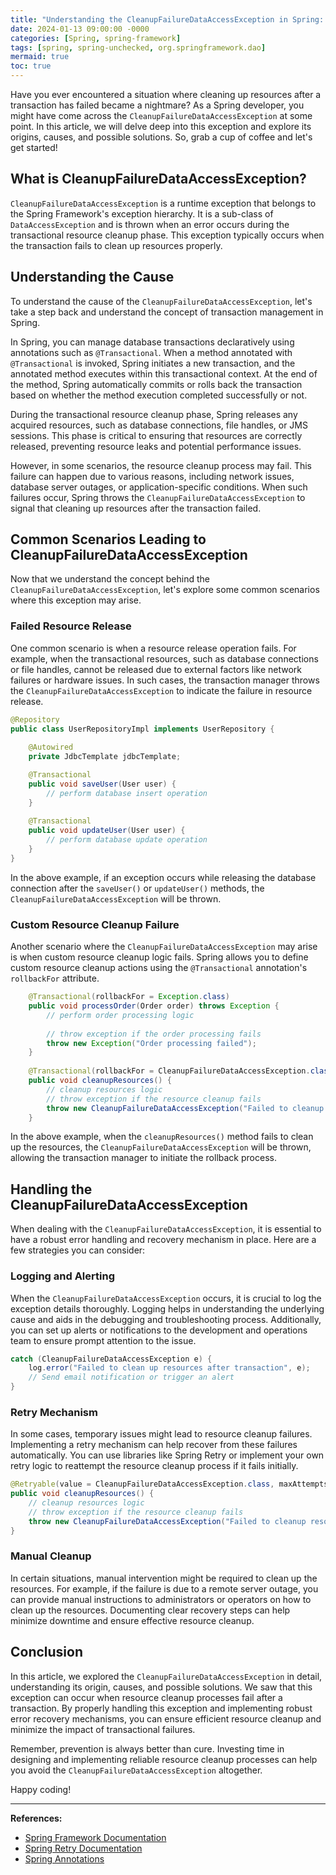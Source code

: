 ```yaml
---
title: "Understanding the CleanupFailureDataAccessException in Spring: A Comprehensive Guide"
date: 2024-01-13 09:00:00 -0000
categories: [Spring, spring-framework]
tags: [spring, spring-unchecked, org.springframework.dao]
mermaid: true
toc: true
---
```



Have you ever encountered a situation where cleaning up resources after a transaction has failed became a nightmare? As a Spring developer, you might have come across the `CleanupFailureDataAccessException` at some point. In this article, we will delve deep into this exception and explore its origins, causes, and possible solutions. So, grab a cup of coffee and let's get started!

## What is CleanupFailureDataAccessException?

`CleanupFailureDataAccessException` is a runtime exception that belongs to the Spring Framework's exception hierarchy. It is a sub-class of `DataAccessException` and is thrown when an error occurs during the transactional resource cleanup phase. This exception typically occurs when the transaction fails to clean up resources properly.

## Understanding the Cause

To understand the cause of the `CleanupFailureDataAccessException`, let's take a step back and understand the concept of transaction management in Spring. 

In Spring, you can manage database transactions declaratively using annotations such as `@Transactional`. When a method annotated with `@Transactional` is invoked, Spring initiates a new transaction, and the annotated method executes within this transactional context. At the end of the method, Spring automatically commits or rolls back the transaction based on whether the method execution completed successfully or not.

During the transactional resource cleanup phase, Spring releases any acquired resources, such as database connections, file handles, or JMS sessions. This phase is critical to ensuring that resources are correctly released, preventing resource leaks and potential performance issues.

However, in some scenarios, the resource cleanup process may fail. This failure can happen due to various reasons, including network issues, database server outages, or application-specific conditions. When such failures occur, Spring throws the `CleanupFailureDataAccessException` to signal that cleaning up resources after the transaction failed.

## Common Scenarios Leading to CleanupFailureDataAccessException

Now that we understand the concept behind the `CleanupFailureDataAccessException`, let's explore some common scenarios where this exception may arise.

### Failed Resource Release

One common scenario is when a resource release operation fails. For example, when the transactional resources, such as database connections or file handles, cannot be released due to external factors like network failures or hardware issues. In such cases, the transaction manager throws the `CleanupFailureDataAccessException` to indicate the failure in resource release.

```java
@Repository
public class UserRepositoryImpl implements UserRepository {
    
    @Autowired
    private JdbcTemplate jdbcTemplate;

    @Transactional
    public void saveUser(User user) {
        // perform database insert operation
    }
    
    @Transactional
    public void updateUser(User user) {
        // perform database update operation
    }
}
```

In the above example, if an exception occurs while releasing the database connection after the `saveUser()` or `updateUser()` methods, the `CleanupFailureDataAccessException` will be thrown.

### Custom Resource Cleanup Failure

Another scenario where the `CleanupFailureDataAccessException` may arise is when custom resource cleanup logic fails. Spring allows you to define custom resource cleanup actions using the `@Transactional` annotation's `rollbackFor` attribute.

```java
	@Transactional(rollbackFor = Exception.class)
    public void processOrder(Order order) throws Exception {
        // perform order processing logic
        
        // throw exception if the order processing fails
        throw new Exception("Order processing failed");
    }
    
    @Transactional(rollbackFor = CleanupFailureDataAccessException.class)
    public void cleanupResources() {
        // cleanup resources logic
        // throw exception if the resource cleanup fails
        throw new CleanupFailureDataAccessException("Failed to cleanup resources", null);
    }
```

In the above example, when the `cleanupResources()` method fails to clean up the resources, the `CleanupFailureDataAccessException` will be thrown, allowing the transaction manager to initiate the rollback process.

## Handling the CleanupFailureDataAccessException

When dealing with the `CleanupFailureDataAccessException`, it is essential to have a robust error handling and recovery mechanism in place. Here are a few strategies you can consider:

### Logging and Alerting

When the `CleanupFailureDataAccessException` occurs, it is crucial to log the exception details thoroughly. Logging helps in understanding the underlying cause and aids in the debugging and troubleshooting process. Additionally, you can set up alerts or notifications to the development and operations team to ensure prompt attention to the issue.

```java
catch (CleanupFailureDataAccessException e) {
    log.error("Failed to clean up resources after transaction", e);
    // Send email notification or trigger an alert
}
```

### Retry Mechanism

In some cases, temporary issues might lead to resource cleanup failures. Implementing a retry mechanism can help recover from these failures automatically. You can use libraries like Spring Retry or implement your own retry logic to reattempt the resource cleanup process if it fails initially.

```java
@Retryable(value = CleanupFailureDataAccessException.class, maxAttempts = 3, backoff = @Backoff(delay = 1000))
public void cleanupResources() {
    // cleanup resources logic
    // throw exception if the resource cleanup fails
    throw new CleanupFailureDataAccessException("Failed to cleanup resources", null);
}
```

### Manual Cleanup

In certain situations, manual intervention might be required to clean up the resources. For example, if the failure is due to a remote server outage, you can provide manual instructions to administrators or operators on how to clean up the resources. Documenting clear recovery steps can help minimize downtime and ensure effective resource cleanup.

## Conclusion

In this article, we explored the `CleanupFailureDataAccessException` in detail, understanding its origin, causes, and possible solutions. We saw that this exception can occur when resource cleanup processes fail after a transaction. By properly handling this exception and implementing robust error recovery mechanisms, you can ensure efficient resource cleanup and minimize the impact of transactional failures.

Remember, prevention is always better than cure. Investing time in designing and implementing reliable resource cleanup processes can help you avoid the `CleanupFailureDataAccessException` altogether.

Happy coding!

---

**References:**

- [Spring Framework Documentation](https://docs.spring.io/spring-framework/docs/current/reference/html/)
- [Spring Retry Documentation](https://github.com/spring-projects/spring-retry)
- [Spring Annotations](https://docs.spring.io/spring-framework/docs/current/reference/html/core.html#beans-annotation-config)
